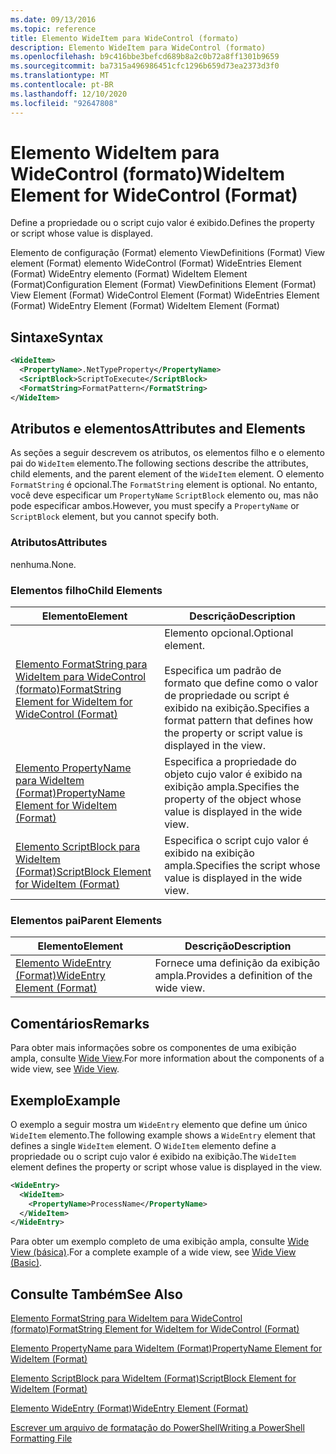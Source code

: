 ```yaml
---
ms.date: 09/13/2016
ms.topic: reference
title: Elemento WideItem para WideControl (formato)
description: Elemento WideItem para WideControl (formato)
ms.openlocfilehash: b9c416bbe3befcd689b8a2c0b72a8ff1301b9659
ms.sourcegitcommit: ba7315a496986451cfc1296b659d73ea2373d3f0
ms.translationtype: MT
ms.contentlocale: pt-BR
ms.lasthandoff: 12/10/2020
ms.locfileid: "92647808"
---
```

# <a name="wideitem-element-for-widecontrol-format"></a><span data-ttu-id="bdfdf-103">Elemento WideItem para WideControl (formato)</span><span class="sxs-lookup"><span data-stu-id="bdfdf-103">WideItem Element for WideControl (Format)</span></span>

<span data-ttu-id="bdfdf-104">Define a propriedade ou o script cujo valor é exibido.</span><span class="sxs-lookup"><span data-stu-id="bdfdf-104">Defines the property or script whose value is displayed.</span></span>

<span data-ttu-id="bdfdf-105">Elemento de configuração (Format) elemento ViewDefinitions (Format) View element (Format) elemento WideControl (Format) WideEntries Element (Format) WideEntry elemento (Format) WideItem Element (Format)</span><span class="sxs-lookup"><span data-stu-id="bdfdf-105">Configuration Element (Format) ViewDefinitions Element (Format) View Element (Format) WideControl Element (Format) WideEntries Element (Format) WideEntry Element (Format) WideItem Element (Format)</span></span>

## <a name="syntax"></a><span data-ttu-id="bdfdf-106">Sintaxe</span><span class="sxs-lookup"><span data-stu-id="bdfdf-106">Syntax</span></span>

```xml
<WideItem>
  <PropertyName>.NetTypeProperty</PropertyName>
  <ScriptBlock>ScriptToExecute</ScriptBlock>
  <FormatString>FormatPattern</FormatString>
</WideItem>
```

## <a name="attributes-and-elements"></a><span data-ttu-id="bdfdf-107">Atributos e elementos</span><span class="sxs-lookup"><span data-stu-id="bdfdf-107">Attributes and Elements</span></span>

<span data-ttu-id="bdfdf-108">As seções a seguir descrevem os atributos, os elementos filho e o elemento pai do `WideItem` elemento.</span><span class="sxs-lookup"><span data-stu-id="bdfdf-108">The following sections describe the attributes, child elements, and the parent element of the `WideItem` element.</span></span> <span data-ttu-id="bdfdf-109">O elemento `FormatString` é opcional.</span><span class="sxs-lookup"><span data-stu-id="bdfdf-109">The `FormatString` element is optional.</span></span> <span data-ttu-id="bdfdf-110">No entanto, você deve especificar um `PropertyName` `ScriptBlock` elemento ou, mas não pode especificar ambos.</span><span class="sxs-lookup"><span data-stu-id="bdfdf-110">However, you must specify a `PropertyName` or `ScriptBlock` element, but you cannot specify both.</span></span>

### <a name="attributes"></a><span data-ttu-id="bdfdf-111">Atributos</span><span class="sxs-lookup"><span data-stu-id="bdfdf-111">Attributes</span></span>

<span data-ttu-id="bdfdf-112">nenhuma.</span><span class="sxs-lookup"><span data-stu-id="bdfdf-112">None.</span></span>

### <a name="child-elements"></a><span data-ttu-id="bdfdf-113">Elementos filho</span><span class="sxs-lookup"><span data-stu-id="bdfdf-113">Child Elements</span></span>

|<span data-ttu-id="bdfdf-114">Elemento</span><span class="sxs-lookup"><span data-stu-id="bdfdf-114">Element</span></span>|<span data-ttu-id="bdfdf-115">Descrição</span><span class="sxs-lookup"><span data-stu-id="bdfdf-115">Description</span></span>|
|-------------|-----------------|
|[<span data-ttu-id="bdfdf-116">Elemento FormatString para WideItem para WideControl (formato)</span><span class="sxs-lookup"><span data-stu-id="bdfdf-116">FormatString Element for WideItem for WideControl (Format)</span></span>](./formatstring-element-for-wideitem-for-widecontrol-format.md)|<span data-ttu-id="bdfdf-117">Elemento opcional.</span><span class="sxs-lookup"><span data-stu-id="bdfdf-117">Optional element.</span></span><br /><br /> <span data-ttu-id="bdfdf-118">Especifica um padrão de formato que define como o valor de propriedade ou script é exibido na exibição.</span><span class="sxs-lookup"><span data-stu-id="bdfdf-118">Specifies a format pattern that defines how the property or script value is displayed in the view.</span></span>|
|[<span data-ttu-id="bdfdf-119">Elemento PropertyName para WideItem (Format)</span><span class="sxs-lookup"><span data-stu-id="bdfdf-119">PropertyName Element for WideItem (Format)</span></span>](./propertyname-element-for-wideitem-for-widecontrol-format.md)|<span data-ttu-id="bdfdf-120">Especifica a propriedade do objeto cujo valor é exibido na exibição ampla.</span><span class="sxs-lookup"><span data-stu-id="bdfdf-120">Specifies the property of the object whose value is displayed in the wide view.</span></span>|
|[<span data-ttu-id="bdfdf-121">Elemento ScriptBlock para WideItem (Format)</span><span class="sxs-lookup"><span data-stu-id="bdfdf-121">ScriptBlock Element for WideItem (Format)</span></span>](./scriptblock-element-for-wideitem-for-widecontrol-format.md)|<span data-ttu-id="bdfdf-122">Especifica o script cujo valor é exibido na exibição ampla.</span><span class="sxs-lookup"><span data-stu-id="bdfdf-122">Specifies the script whose value is displayed in the wide view.</span></span>|

### <a name="parent-elements"></a><span data-ttu-id="bdfdf-123">Elementos pai</span><span class="sxs-lookup"><span data-stu-id="bdfdf-123">Parent Elements</span></span>

|<span data-ttu-id="bdfdf-124">Elemento</span><span class="sxs-lookup"><span data-stu-id="bdfdf-124">Element</span></span>|<span data-ttu-id="bdfdf-125">Descrição</span><span class="sxs-lookup"><span data-stu-id="bdfdf-125">Description</span></span>|
|-------------|-----------------|
|[<span data-ttu-id="bdfdf-126">Elemento WideEntry (Format)</span><span class="sxs-lookup"><span data-stu-id="bdfdf-126">WideEntry Element (Format)</span></span>](./wideentry-element-for-widecontrol-format.md)|<span data-ttu-id="bdfdf-127">Fornece uma definição da exibição ampla.</span><span class="sxs-lookup"><span data-stu-id="bdfdf-127">Provides a definition of the wide view.</span></span>|

## <a name="remarks"></a><span data-ttu-id="bdfdf-128">Comentários</span><span class="sxs-lookup"><span data-stu-id="bdfdf-128">Remarks</span></span>

<span data-ttu-id="bdfdf-129">Para obter mais informações sobre os componentes de uma exibição ampla, consulte [Wide View](./creating-a-wide-view.md).</span><span class="sxs-lookup"><span data-stu-id="bdfdf-129">For more information about the components of a wide view, see [Wide View](./creating-a-wide-view.md).</span></span>

## <a name="example"></a><span data-ttu-id="bdfdf-130">Exemplo</span><span class="sxs-lookup"><span data-stu-id="bdfdf-130">Example</span></span>

<span data-ttu-id="bdfdf-131">O exemplo a seguir mostra um `WideEntry` elemento que define um único `WideItem` elemento.</span><span class="sxs-lookup"><span data-stu-id="bdfdf-131">The following example shows a `WideEntry` element that defines a single `WideItem` element.</span></span> <span data-ttu-id="bdfdf-132">O `WideItem` elemento define a propriedade ou o script cujo valor é exibido na exibição.</span><span class="sxs-lookup"><span data-stu-id="bdfdf-132">The `WideItem` element defines the property or script whose value is displayed in the view.</span></span>

```xml
<WideEntry>
  <WideItem>
    <PropertyName>ProcessName</PropertyName>
  </WideItem>
</WideEntry>
```

<span data-ttu-id="bdfdf-133">Para obter um exemplo completo de uma exibição ampla, consulte [Wide View (básica)](./wide-view-basic.md).</span><span class="sxs-lookup"><span data-stu-id="bdfdf-133">For a complete example of a wide view, see [Wide View (Basic)](./wide-view-basic.md).</span></span>

## <a name="see-also"></a><span data-ttu-id="bdfdf-134">Consulte Também</span><span class="sxs-lookup"><span data-stu-id="bdfdf-134">See Also</span></span>

[<span data-ttu-id="bdfdf-135">Elemento FormatString para WideItem para WideControl (formato)</span><span class="sxs-lookup"><span data-stu-id="bdfdf-135">FormatString Element for WideItem for WideControl (Format)</span></span>](./formatstring-element-for-wideitem-for-widecontrol-format.md)

[<span data-ttu-id="bdfdf-136">Elemento PropertyName para WideItem (Format)</span><span class="sxs-lookup"><span data-stu-id="bdfdf-136">PropertyName Element for WideItem (Format)</span></span>](./propertyname-element-for-wideitem-for-widecontrol-format.md)

[<span data-ttu-id="bdfdf-137">Elemento ScriptBlock para WideItem (Format)</span><span class="sxs-lookup"><span data-stu-id="bdfdf-137">ScriptBlock Element for WideItem (Format)</span></span>](./scriptblock-element-for-wideitem-for-widecontrol-format.md)

[<span data-ttu-id="bdfdf-138">Elemento WideEntry (Format)</span><span class="sxs-lookup"><span data-stu-id="bdfdf-138">WideEntry Element (Format)</span></span>](./wideentry-element-for-widecontrol-format.md)

[<span data-ttu-id="bdfdf-139">Escrever um arquivo de formatação do PowerShell</span><span class="sxs-lookup"><span data-stu-id="bdfdf-139">Writing a PowerShell Formatting File</span></span>](./writing-a-powershell-formatting-file.md)
